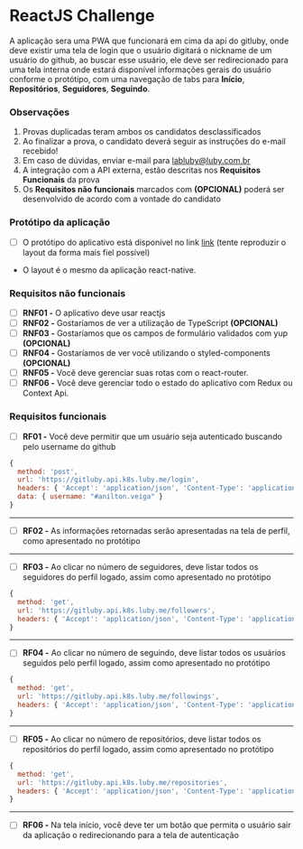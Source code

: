 # ReactJS Challenge

A aplicação sera uma PWA que funcionará em cima da api do gitluby, onde deve existir uma tela de login que o usuário digitará o nickname de um usuário do github, ao buscar esse usuário, ele deve ser redirecionado para uma tela interna onde estará disponível informações gerais do usuário conforme o protótipo, com uma navegação de tabs para **Início**, **Repositórios**, **Seguidores**, **Seguindo**.

### Observações
1. Provas duplicadas teram ambos os candidatos desclassificados
2. Ao finalizar a prova, o candidato deverá seguir as instruções do e-mail recebido!
3. Em caso de dúvidas, enviar e-mail para labluby@luby.com.br
4. A integração com a API externa, estão descritas nos **Requisitos Funcionais** da prova
5. Os **Requisitos não funcionais** marcados com **(OPCIONAL)** poderá ser desenvolvido de acordo com a vontade do candidato

### Protótipo da aplicação

- [ ] O protótipo do aplicativo está disponível no link [link](https://xd.adobe.com/view/1798f30c-7746-444c-bffa-91b29835eef5-42cb/ 'Protótipo') (tente reproduzir o layout da forma mais fiel possível)
- O layout é o mesmo da aplicação react-native.

### Requisitos não funcionais

- [ ] **RNF01 -** O aplicativo deve usar reactjs
- [ ] **RNF02 -** Gostaríamos de ver a utilização de TypeScript **(OPCIONAL)**
- [ ] **RNF03 -** Gostaríamos que os campos de formulário validados com yup **(OPCIONAL)**
- [ ] **RNF04 -** Gostaríamos de ver você utilizando o styled-components **(OPCIONAL)**
- [ ] **RNF05 -** Você deve gerenciar suas rotas com o react-router.
- [ ] **RNF06 -** Você deve gerenciar todo o estado do aplicativo com Redux ou Context Api.

### Requisitos funcionais

- [ ] **RF01 -** Você deve permitir que um usuário seja autenticado buscando pelo username do github
```javascript
{
  method: 'post',
  url: 'https://gitluby.api.k8s.luby.me/login',
  headers: { 'Accept': 'application/json', 'Content-Type': 'application/json' },
  data: { username: "#anilton.veiga" }
}
```
---

- [ ] **RF02 -** As informações retornadas serão apresentadas na tela de perfil, como apresentado no protótipo 

---

- [ ] **RF03 -** Ao clicar no número de seguidores, deve listar todos os seguidores do perfil logado, assim como apresentado no protótipo
```javascript
{
  method: 'get',
  url: 'https://gitluby.api.k8s.luby.me/followers',
  headers: { 'Accept': 'application/json', 'Content-Type': 'application/json', 'Authorization': `Bearer ${token_returned_login}` }
}
```
---

- [ ] **RF04 -** Ao clicar no número de seguindo, deve listar todos os usuários seguidos pelo perfil logado, assim como apresentado no protótipo
```javascript
{
  method: 'get',
  url: 'https://gitluby.api.k8s.luby.me/followings',
  headers: { 'Accept': 'application/json', 'Content-Type': 'application/json', 'Authorization': `Bearer ${token_returned_login}` }
}
```
---

- [ ] **RF05 -** Ao clicar no número de repositórios, deve listar todos os repositórios do perfil logado, assim como apresentado no protótipo
```javascript
{
  method: 'get',
  url: 'https://gitluby.api.k8s.luby.me/repositories',
  headers: { 'Accept': 'application/json', 'Content-Type': 'application/json', 'Authorization': `Bearer ${token_returned_login}` }
}
```
---

- [ ] **RF06 -** Na tela início, você deve ter um botão que permita o usuário sair da aplicação o redirecionando para a tela de autenticação
